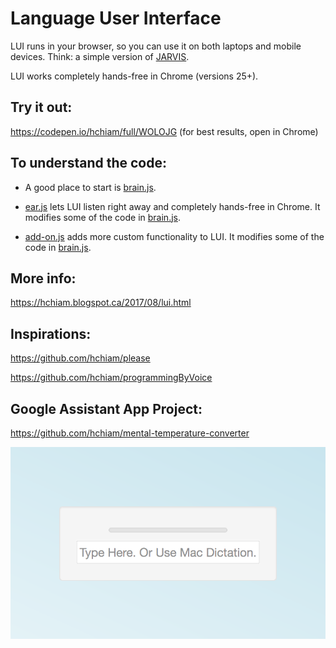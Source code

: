 # Language User Interface
LUI runs in your browser, so you can use it on both laptops and mobile devices. Think: a simple version of [JARVIS](http://marvel-movies.wikia.com/wiki/J.A.R.V.I.S.).

LUI works completely hands-free in Chrome (versions 25+).

## Try it out:
https://codepen.io/hchiam/full/WOLOJG (for best results, open in Chrome)

## To understand the code:

* A good place to start is [brain.js](https://github.com/hchiam/language-user-interface/blob/master/brain.js).

* [ear.js](https://github.com/hchiam/language-user-interface/blob/master/ear.js) lets LUI listen right away and completely hands-free in Chrome. It modifies some of the code in [brain.js](https://github.com/hchiam/language-user-interface/blob/master/brain.js).

* [add-on.js](https://github.com/hchiam/language-user-interface/blob/master/add-on.js) adds more custom functionality to LUI. It modifies some of the code in [brain.js](https://github.com/hchiam/language-user-interface/blob/master/brain.js).

## More info:
https://hchiam.blogspot.ca/2017/08/lui.html

## Inspirations:
https://github.com/hchiam/please

https://github.com/hchiam/programmingByVoice

## Google Assistant App Project:

https://github.com/hchiam/mental-temperature-converter

![screenshot](https://github.com/hchiam/language-user-interface/blob/master/screenshot.png)
